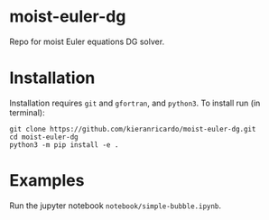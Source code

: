 # moist-euler-dg
Repo for moist Euler equations DG solver.

# Installation

Installation requires `git` and `gfortran`, and `python3`. To install run (in terminal):
```commandline
git clone https://github.com/kieranricardo/moist-euler-dg.git
cd moist-euler-dg
python3 -m pip install -e .
```

# Examples

Run the jupyter notebook `notebook/simple-bubble.ipynb`.
